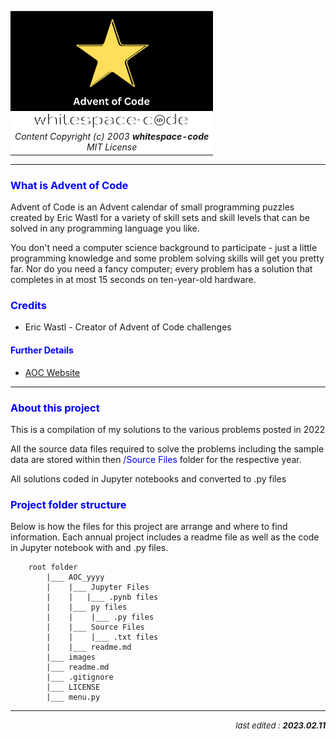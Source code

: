 <table style='width:100%'>
    <tr>
        <td align='center' width='100%' bgcolor='black'>
            <a href='https://www.google.com'>
                <img src='./images/Advent of Code.png'
                     width="150">
            </a>
        </td>
    </tr>
    <tr>
        <td align='center' width='100%' bgcolor='white'>
            <img src='./images/logo.png'
                 width='250'>
            <center>
                <em>
                    Content Copyright (c) 2003 <b>whitespace-code
                    </b>
                </em>
                <br/>
                <em>MIT License</em>
            </center>
        </td>
    </tr>
</table>

---
### <font color='blue'>What is Advent of Code</font>
Advent of Code is an Advent calendar of small programming puzzles created by Eric Wastl for a variety of skill sets and skill levels that can be solved in any programming language you like.

You don't need a computer science background to participate - just a little programming knowledge and some problem solving skills will get you pretty far. Nor do you need a fancy computer; every problem has a solution that completes in at most 15 seconds on ten-year-old hardware.

### <font color='blue'>Credits</font>
* Eric Wastl - Creator of Advent of Code challenges
#### <font color='blue'>Further Details</font>
* [AOC Website](https://adventofcode.com/)
---
### <font color='blue'>About this project</font>
This is a compilation of my solutions to the various problems posted in 2022

All the source data files required to solve the problems including the sample data are stored within then <font color='blue'>/Source Files</font> folder for the respective year.

All solutions coded in Jupyter notebooks and converted to .py files

### <font color='blue'>Project folder structure</font>
Below is how the files for this project are arrange and where to find information. Each annual project includes a readme file as well as the code in Jupyter notebook with and .py files.    
```
    root folder
        |___ AOC_yyyy
        |    |___ Jupyter Files
        |    |   |___ .pynb files
        |    |___ py files
        |    |    |___ .py files
        |    |___ Source Files
        |    |    |___ .txt files
        |    |___ readme.md
        |___ images
        |___ readme.md
        |___ .gitignore
        |___ LICENSE
        |___ menu.py
```
---
<div style='text-align: right'>
    <font size=2>
        <em>last edited : <b>2023.02.11</b></em>
    </font>
</div>